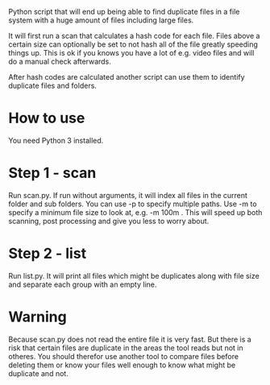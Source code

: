 Python script that will end up being able to find duplicate files in a file system with a huge amount of files including large files.

It will first run a scan that calculates a hash code for each file. Files above a certain size can optionally be set to not hash all of the file
greatly speeding things up. This is ok if you knows you have a lot of e.g. video files and will do a manual check afterwards.

After hash codes are calculated another script can use them to identify duplicate files and folders.

How to use
==========
You need Python 3 installed.

Step 1 - scan
=============
Run scan.py. If run without arguments, it will index all files in the current folder and sub folders. You can use -p to specify multiple
   paths. Use -m to specify a minimum file size to look at, e.g. -m 100m . This will speed up both scanning, post processing and give you less to worry about.

Step 2 - list
=============
Run list.py. It will print all files which might be duplicates along with file size and separate each group with an empty line.

Warning
=======
Because scan.py does not read the entire file it is very fast. But there is a risk that certain files are duplicate in the areas the tool reads but not in otheres. You should therefor use another tool to compare files before deleting them or know your files well enough to know what might be duplicate and not.
